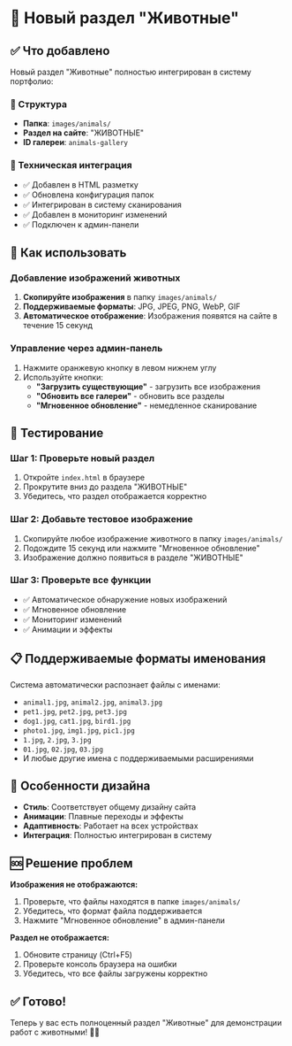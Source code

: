 # 🐾 Новый раздел "Животные"

## ✅ Что добавлено

Новый раздел "Животные" полностью интегрирован в систему портфолио:

### 📁 Структура
- **Папка**: `images/animals/`
- **Раздел на сайте**: "ЖИВОТНЫЕ"
- **ID галереи**: `animals-gallery`

### 🔧 Техническая интеграция
- ✅ Добавлен в HTML разметку
- ✅ Обновлена конфигурация папок
- ✅ Интегрирован в систему сканирования
- ✅ Добавлен в мониторинг изменений
- ✅ Подключен к админ-панели

## 🚀 Как использовать

### Добавление изображений животных
1. **Скопируйте изображения** в папку `images/animals/`
2. **Поддерживаемые форматы**: JPG, JPEG, PNG, WebP, GIF
3. **Автоматическое отображение**: Изображения появятся на сайте в течение 15 секунд

### Управление через админ-панель
1. Нажмите оранжевую кнопку в левом нижнем углу
2. Используйте кнопки:
   - **"Загрузить существующие"** - загрузить все изображения
   - **"Обновить все галереи"** - обновить все разделы
   - **"Мгновенное обновление"** - немедленное сканирование

## 🧪 Тестирование

### Шаг 1: Проверьте новый раздел
1. Откройте `index.html` в браузере
2. Прокрутите вниз до раздела "ЖИВОТНЫЕ"
3. Убедитесь, что раздел отображается корректно

### Шаг 2: Добавьте тестовое изображение
1. Скопируйте любое изображение животного в папку `images/animals/`
2. Подождите 15 секунд или нажмите "Мгновенное обновление"
3. Изображение должно появиться в разделе "ЖИВОТНЫЕ"

### Шаг 3: Проверьте все функции
- ✅ Автоматическое обнаружение новых изображений
- ✅ Мгновенное обновление
- ✅ Мониторинг изменений
- ✅ Анимации и эффекты

## 📋 Поддерживаемые форматы именования

Система автоматически распознает файлы с именами:
- `animal1.jpg`, `animal2.jpg`, `animal3.jpg`
- `pet1.jpg`, `pet2.jpg`, `pet3.jpg`
- `dog1.jpg`, `cat1.jpg`, `bird1.jpg`
- `photo1.jpg`, `img1.jpg`, `pic1.jpg`
- `1.jpg`, `2.jpg`, `3.jpg`
- `01.jpg`, `02.jpg`, `03.jpg`
- И любые другие имена с поддерживаемыми расширениями

## 🎨 Особенности дизайна

- **Стиль**: Соответствует общему дизайну сайта
- **Анимации**: Плавные переходы и эффекты
- **Адаптивность**: Работает на всех устройствах
- **Интеграция**: Полностью интегрирован в систему

## 🆘 Решение проблем

**Изображения не отображаются:**
1. Проверьте, что файлы находятся в папке `images/animals/`
2. Убедитесь, что формат файла поддерживается
3. Нажмите "Мгновенное обновление" в админ-панели

**Раздел не отображается:**
1. Обновите страницу (Ctrl+F5)
2. Проверьте консоль браузера на ошибки
3. Убедитесь, что все файлы загружены корректно

## ✅ Готово!

Теперь у вас есть полноценный раздел "Животные" для демонстрации работ с животными! 🐾✨
